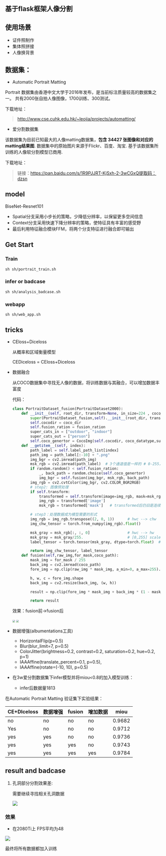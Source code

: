 ## 基于flask框架人像分割

## 使用场景

* 证件照制作
* 集体照拼接
* 人像换背景

## 数据集：

* Automatic Portrait Matting

Portrait 数据集由香港中文大学于2016年发布，是当前标注质量较高的数据集之一。
共有2000张自拍人像图像，1700训练、300测试。

下载地址：

>  http://www.cse.cuhk.edu.hk/~leojia/projects/automatting/

* 爱分割数据集

该数据集为目前已知最大的人像matting数据集，**包含 34427 张图像和对应的matting结果图**. 数据集中的原始图片来源于Flickr、百度、淘宝. 基于该数据集所训练的人像软分割模型已商用.

下载地址：

> 链接：https://pan.baidu.com/s/1R9PJJRT-KjSxh-2-3wCGxQ提取码：dzsn

## model

BiseNet-Resnet101

* Spatial分支采用小步长的策略，少降低分辨率，以保留更多空间信息
* Context分支采用快速下降分辨率的策略，使特征具有丰富的感受野
* 最后利用特征融合模块FFM，将两个分支特征进行融合即可输出

## Get Start

### Train

~~~shell
sh sh/portrait_train.sh
~~~
### infer or badcase
~~~shell
sh sh/analysis_badcase.sh
~~~
### webapp
~~~shell
sh sh/web_app.sh
~~~
## tricks

* CEloss+Diceloss

  从概率和区域衡量模型

  CEDiceloss = CEloss+Diceloss

* 数据融合

  从COCO数据集中寻找无人像的数据，将训练数据与其融合，可以增加数据丰富度

  代码：

  ~~~python
  class PortraitDataset_fusion(PortraitDataset2000):
      def __init__(self, root_dir, transform=None, in_size=224 , coco_dir=None,coco_datatype = "val2017",fusion_ration=0.3):
          super(PortraitDataset_fusion,self).__init__(root_dir, transform, in_size)
          self.cocodir = coco_dir
          self.fusion_ration = fusion_ration
          super_cats_in = ["outdoor", "indoor"]
          super_cats_out = ["person"]
          self.coco_genertor = CocoImg(self.cocodir, coco_datatype,super_cats_in,super_cats_out)
      def __getitem__(self, index):
          path_label = self.label_path_list[index]
          path_img = path_label[:-10] + ".png"
          img_bgr = cv2.imread(path_img)
          msk_rgb = cv2.imread(path_label)  # 3个通道值是一样的 # 0-255，边界处是平滑的
          if random.random() < self.fusion_ration:
              _, back_path = random.choice(self.coco_genertor)
              img_bgr = self.fusion(img_bgr, msk_rgb, back_path)
          img_rgb = cv2.cvtColor(img_bgr, cv2.COLOR_BGR2RGB)
          # step2: 图像预处理
          if self.transform:
              transformed = self.transform(image=img_rgb, mask=msk_rgb)
              img_rgb = transformed['image']
              msk_rgb = transformed['mask']   # transformed后仍旧是连续的
  
          # step3：处理数据成为模型需要的形式
          img_rgb = img_rgb.transpose((2, 0, 1))      # hwc --> chw
          img_chw_tensor = torch.from_numpy(img_rgb).float()
  
          msk_gray = msk_rgb[:, :, 0]                 # hwc --> hw
          msk_gray = msk_gray/255.                    # [0,255] scale [0,1] 连续变量
          label_tensor = torch.tensor(msk_gray, dtype=torch.float)  # 标签输出为 0-1之间的连续变量 ，shape=(224, 224)
  
          return img_chw_tensor, label_tensor
      def fusion(self,raw_img,for_mask,coco_path):
          mask_img = for_mask / 255
          back_img = cv2.imread(coco_path)
          fore_img = np.clip(raw_img * mask_img, a_min=0, a_max=255).astype(np.uint8)
  
          h, w, c = fore_img.shape
          back_img = cv2.resize(back_img, (w, h))
  
          result = np.clip(fore_img * mask_img + back_img * (1 - mask_img), a_min=0, a_max=255).astype(np.uint8)
  
          return result
  ~~~

  效果：fusion前->fusion后

  <img src="images/00348.png" style="zoom:50%;" /> <img src="images/00348_aug.png" style="zoom:50%;" />

* 数据增强(albumentations工具)

  * HorizontalFlip(p=0.5)
  * Blur(blur_limit=7, p=0.5)
  * ColorJitter(brightness=0.2, contrast=0.2, saturation=0.2, hue=0.2, p=1)
  * IAAAffine(translate_percent=0.1, p=0.5), 
  * IAAAffine(rotate=(-10, 10), p=0.5)

* 在3w爱分割数据集下infer模型并将miou<0.8的加入模型训练：

  * infer后数据量1813

在Automatic Portrait Matting 验证集下实验结果：

| CE+DIceloss | 数据增强 | fusion | 增加数据 | miou   |
| ----------- | -------- | ------ | -------- | ------ |
| no          | no       | no     | no       | 0.9682 |
| Yes         | no       | no     | no       | 0.9712 |
| yes         | yes      | no     | no       | 0.9736 |
| yes         | yes      | yes    | no       | 0.9743 |
| yes         | yes      | yes    | yes      | 0.9784 |

## result and badcase

1. 孔洞部分分割效果差:

   需要继续寻找相关孔洞数据
   
   ![](images/0.917_00265.png)

### 效果

* 在2080Ti上  FPS平均为48

![](images/0.995_00207.png)



最终将所有数据都加入训练